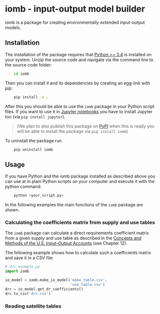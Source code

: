 iomb - input-output model builder
=================================
iomb is a package for creating environmentally extended input-output models. 

Installation
------------
The installation of the package requires that [Python >= 3.4](https://docs.python.org/3/using/) 
is installed on your system. Unzip the source code and navigate via the command line to the 
source code folder:

```bash
    cd iomb
```

Then you can install it and its dependencies by creating an egg-link with pip:    
 
```bash
    pip install -e .
```

After this you should be able to use the `iomb` package in your Python script
files. If you want to use it in [Jupyter notebooks](http://jupyter.org/) you
have to install Jupyter too (via `pip install jupyter`). 

> (We plan to also publish this package on [PyPI](https://pypi.python.org/pypi)
>  when this is ready you will be able to install the package via
   `pip install iomb`)   

To uninstall the package run

```bash
    pip uninstall iomb
```

Usage
-----
If you have Python and the iomb package installed as described above you can use
at in plain Python scripts on your computer and execute it with the python command:

```bash
    python <your_script.py>
```

In the following examples the main functions of the `iomb` package are shown.


### Calculating the coefficients matrix from supply and use tables
The `iomb` package can calculate a direct requirements coefficient matrix from
a given supply and use table as described in the 
[Concepts and Methods of the U.S. Input-Output Accounts][1] (see Chapter 12).

[1]:http://www.bea.gov/papers/pdf/IOmanual_092906.pdf "Karen J. Horowitz, Mark A. Planting: Concepts and Methods of the U.S. Input-Output Accounts. 2006"

The following example shows how to calculate such a coefficients matrix and save
it in a CSV file:

```python
# drc_example.py
import iomb

io_model = iomb.make_io_model('make_table.csv',
                              'use_table.csv')
drc = io_model.get_dr_coefficients()
drc.to_csv('drc.csv')
```

### Reading satellite tables
